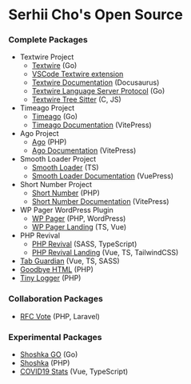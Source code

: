 # Serhii Cho's Open Source

### Complete Packages
- Textwire Project
  - [Textwire](https://github.com/textwire/textwire) (Go)
  - [VSCode Textwire extension](https://github.com/textwire/vscode-textwire)
  - [Textwire Documentation](https://github.com/textwire/textwire.github.io) (Docusaurus)
  - [Textwire Language Server Protocol](https://github.com/textwire/lsp) (Go)
  - [Textwire Tree Sitter](https://github.com/textwire/tree-sitter-textwire) (C, JS)
- Timeago Project
  - [Timeago](https://github.com/SerhiiCho/timeago) (Go)
  - [Timeago Documentation](https://github.com/time-ago/time-ago.github.io) (VitePress)
- Ago Project
  - [Ago](https://github.com/php-ago/ago) (PHP)
  - [Ago Documentation](https://github.com/php-ago/php-ago.github.io) (VitePress)
- Smooth Loader Project
  - [Smooth Loader](https://github.com/smooth-loader/smooth-loader) (TS)
  - [Smooth Loader Documentation](https://github.com/smooth-loader/smooth-loader.github.io) (VuePress)
- Short Number Project
  - [Short Number](https://github.com/short-number/short-number) (PHP)
  - [Short Number Documentation](https://github.com/short-number/short-number.github.io) (VitePress)
- WP Pager WordPress Plugin
  - [WP Pager](https://github.com/wp-pager/wp-pager) (PHP, WordPress)
  - [WP Pager Landing](https://github.com/wp-pager/wp-pager.github.io) (TS, Vue)
- PHP Revival
  - [PHP Revival](https://github.com/php-revival/php-revival) (SASS, TypeScript)
  - [PHP Revival Landing](https://github.com/php-revival/php-revival.github.io) (Vue, TS, TailwindCSS)
- [Tab Guardian](https://github.com/tab-guardian/tab-guardian) (Vue, TS, SASS)
- [Goodbye HTML](https://github.com/goodbye-html/goodbye-html) (PHP)
- [Tiny Logger](https://github.com/tiny-logger/tiny-logger) (PHP)

### Collaboration Packages
- [RFC Vote](https://github.com/brendt/rfc-vote) (PHP, Laravel)

### Experimental Packages
- [Shoshka GO](https://github.com/SerhiiCho/shoshka-go) (Go)
- [Shoshka](https://github.com/SerhiiCho/shoshka) (PHP)
- [COVID19 Stats](https://github.com/SerhiiCho/covid19-stats) (Vue, TypeScript)
